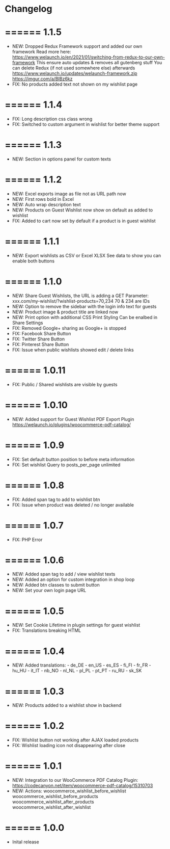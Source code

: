 # Changelog
======
1.1.5
======
- NEW:	Dropped Redux Framework support and added our own framework 
		Read more here: https://www.welaunch.io/en/2021/01/switching-from-redux-to-our-own-framework
		This ensure auto updates & removes all gutenberg stuff
		You can delete Redux (if not used somewhere else) afterwards
		https://www.welaunch.io/updates/welaunch-framework.zip
		https://imgur.com/a/BIBz6kz
- FIX:	No products added text not shown on my wishlist page

======
1.1.4
======
- FIX:	Long description css class wrong
- FIX:	Switched to custom argument in wishlist for better theme support

======
1.1.3
======
- NEW:	Section in options panel for custom texts

======
1.1.2
======
- NEW:	Excel exports image as file not as URL path now
- NEW:	First rows bold in Excel
- NEW:	Auto wrap description text
- NEW:	Products on Guest Wishlist now show on default as added to wishlist
- FIX:	Added to cart now set by default if a product is in guest wishlist

======
1.1.1
======
- NEW:	Export wishlists as CSV or Excel XLSX
		See data to show you can enable both buttons

======
1.1.0
======
- NEW:	Share Guest Wishlists, the URL is adding a GET Parameter:
		xxx.com/my-wishlist/?wishlist-products=70,234
		70 & 234 are IDs
- NEW:	Option to remove the sidebar with the login info text for guests
- NEW:	Product image & product title are linked now
- NEW:	Print option with additional CSS Print Styling 
		Can be enalbed in Share Settings
- FIX:	Removed Google+ sharing as Google+ is stopped
- FIX:	Facebook Share Button
- FIX:	Twitter Share Button
- FIX:	Pinterest Share Button
- FIX:	Issue when public wishlists showed edit / delete links

======
1.0.11
======
- FIX:	Public / Shared wishlists are visible by guests

======
1.0.10
======
- NEW:	Added support for Guest Wishlist PDF Export Plugin
		https://welaunch.io/plugins/woocommerce-pdf-catalog/

======
1.0.9
======
- FIX:	Set default button position to before meta information
- FIX:	Set wishlist Query to posts_per_page unlimited

======
1.0.8
======
- FIX:	Added span tag to add to wishlist btn
- FIX:	Issue when product was deleted / no longer available

======
1.0.7
======
- FIX:	PHP Error

======
1.0.6
======
- NEW:	Added span tag to add / view wishlist texts
- NEW:	Added an option for custom integration in shop loop
- NEW:	Added btn classes to submit button
- NEW:	Set your own login page URL

======
1.0.5
======
- NEW:	Set Cookie Lifetime in plugin settings for guest wishlist
- FIX:	Translations breaking HTML

======
1.0.4
======
- NEW:	Added translations:
		- de_DE
		- en_US
		- es_ES
		- fi_FI
		- fr_FR
		- hu_HU
		- it_IT
		- nb_NO
		- nl_NL
		- pl_PL
		- pt_PT
		- ru_RU
		- sk_SK

======
1.0.3
======
- NEW:	Products added to a wishlist show in backend

======
1.0.2
======
- FIX:	Wishlist button not working after AJAX loaded products
- FIX:	Wishlist loading icon not disappearing after close

======
1.0.1
======
- NEW:	Integration to our WooCommerce PDF Catalog Plugin:
		https://codecanyon.net/item/woocommerce-pdf-catalog/15310703
- NEW:	Actions:
		woocommerce_wishlist_before_wishlist
		woocommerce_wishlist_before_products
		woocommerce_wishlist_after_products
		woocommerce_wishlist_after_wishlist

======
1.0.0
======
- Inital release
